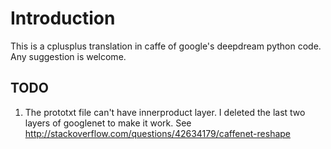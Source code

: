 # Introduction
This is a cplusplus translation in caffe of google's deepdream python code. Any suggestion is welcome.

## TODO
1. The prototxt file can't have innerproduct layer. I deleted the last two layers of googlenet to make it work. See http://stackoverflow.com/questions/42634179/caffenet-reshape
